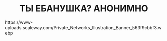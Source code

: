 <h1 align="center">ТЫ ЕБАНУШКА? АНОНИМНО</h1>
<img>https://www-uploads.scaleway.com/Private_Networks_Illustration_Banner_563f9cbbf3.webp</img>

